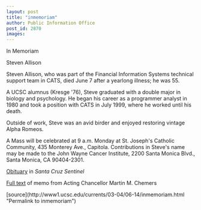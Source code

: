 ```yaml
---
layout: post
title: "inmemoriam"
author: Public Information Office
post_id: 2870
images:
---
```


<p class="pagehead">
  In Memoriam
</p>
<p class="sectionhead">
  Steven Allison
</p>
<p>
  Steven Allison, who was part of the Financial Information Systems technical support team in CATS, died June 7 after a yearlong illness; he was 55.
</p>
<p>
  A UCSC alumnus (Kresge '76), Steve graduated with a double major in biology and psychology. He began his career as a programmer analyst in 1980 and took a position with CATS in July 1999, where he worked until his death.
</p>
<p>
  Outside of work, Steve was an avid birder and enjoyed restoring vintage Alpha Romeos.
</p>
<p>
  A Mass will be celebrated at 9 a.m. Monday at St. Joseph's Catholic Community, 435 Monterey Ave., Capitola. Contributions in Steve's name may be made to the John Wayne Cancer Institute, 2200 Santa Monica Blvd., Santa Monica, CA 90404-2301.
</p>
<p>
  <a href="http://www.santacruzsentinel.com/archive/2004/June/11/obit/obit.htm">Obituary</a> in <i>Santa Cruz Sentinel</i><br>
</p>
<p>
  <a href="http://www.ucsc.edu/news_events/messages/03-04/06-09.stevea.html">Full text</a> of memo from Acting Chancellor Martin M. Chemers<br>
</p>
<p>

</p>
[source](http://www1.ucsc.edu/currents/03-04/06-14/inmemoriam.html "Permalink to inmemoriam")
